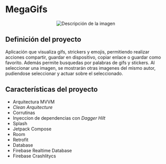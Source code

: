 
# MegaGifs
<p align="center">
  <image src="app/src/main/res/drawable/megagifs.png" alt="Descripción de la imagen">
</p>
    
## Definición del proyecto
<p align="left">
  Aplicación que visualiza gifs, strickers y emojis, permitiendo realizar acciones compartir, guardar en dispositivo, copiar enlace o guardar como favorito.
  Además permite busquedas por palabras de gifs y stickers.
  Al seleccionar una imagen, se mostrarán otras imagenes del mismo autor, pudiendose seleccionar y actuar sobre el seleccionado.
</p>

## Características del proyecto

- Arquitectura MVVM 
- *Clean Arquitecture*
- Corrutinas
- Inyeccion de dependencias con *Dagger Hilt*
- Splash
- Jetpack Compose 
- Room 
- Retrofit
- Database
- Firebase Realtime Database 
- Firebase Crashlitycs
 


